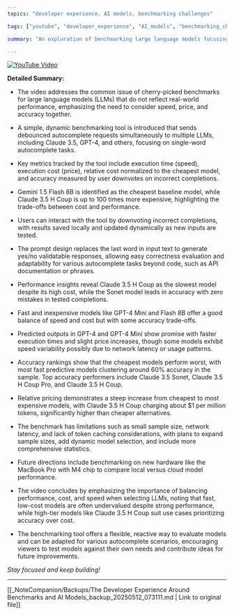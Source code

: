 ```yaml
---
topics: "developer experience, AI models, benchmarking challenges"

tags: ["youtube", "developer_experience", "AI_models", "benchmarking_challenges"]

summary: "An exploration of benchmarking large language models focusing on performance, cost, and speed using a dynamic tool for single-word autocomplete tasks."

---
```


[![YouTube Video](https://www.youtube.com/watch?v=XXXXXXX)](https://www.youtube.com/watch?v=XXXXXXX)

**Detailed Summary:**

- The video addresses the common issue of cherry-picked benchmarks for large language models (LLMs) that do not reflect real-world performance, emphasizing the need to consider speed, price, and accuracy together.

- A simple, dynamic benchmarking tool is introduced that sends debounced autocomplete requests simultaneously to multiple LLMs, including Claude 3.5, GPT-4, and others, focusing on single-word autocomplete tasks.

- Key metrics tracked by the tool include execution time (speed), execution cost (price), relative cost normalized to the cheapest model, and accuracy measured by user downvotes on incorrect completions.

- Gemini 1.5 Flash 8B is identified as the cheapest baseline model, while Claude 3.5 H Coup is up to 100 times more expensive, highlighting the trade-offs between cost and performance.

- Users can interact with the tool by downvoting incorrect completions, with results saved locally and updated dynamically as new inputs are tested.

- The prompt design replaces the last word in input text to generate yes/no validatable responses, allowing easy correctness evaluation and adaptability for various autocomplete tasks beyond code, such as API documentation or phrases.

- Performance insights reveal Claude 3.5 H Coup as the slowest model despite its high cost, while the Sonet model leads in accuracy with zero mistakes in tested completions.

- Fast and inexpensive models like GPT-4 Mini and Flash 8B offer a good balance of speed and cost but with some accuracy trade-offs.

- Predicted outputs in GPT-4 and GPT-4 Mini show promise with faster execution times and slight price increases, though some models exhibit speed variability possibly due to network latency or usage patterns.

- Accuracy rankings show that the cheapest models perform worst, with most fast predictive models clustering around 60% accuracy in the sample. Top accuracy performers include Claude 3.5 Sonet, Claude 3.5 H Coup Pro, and Claude 3.5 H Coup.

- Relative pricing demonstrates a steep increase from cheapest to most expensive models, with Claude 3.5 H Coup charging about $1 per million tokens, significantly higher than cheaper alternatives.

- The benchmark has limitations such as small sample size, network latency, and lack of token caching considerations, with plans to expand sample sizes, add dynamic model selection, and include more comprehensive statistics.

- Future directions include benchmarking on new hardware like the MacBook Pro with M4 chip to compare local versus cloud model performance.

- The video concludes by emphasizing the importance of balancing performance, cost, and speed when selecting LLMs, noting that fast, low-cost models are often undervalued despite strong performance, while high-tier models like Claude 3.5 H Coup suit use cases prioritizing accuracy over cost.

- The benchmarking tool offers a flexible, reactive way to evaluate models and can be adapted for various autocomplete scenarios, encouraging viewers to test models against their own needs and contribute ideas for future improvements.

*Stay focused and keep building!*

---
[[_NoteCompanion/Backups/The Developer Experience Around Benchmarks and AI Models_backup_20250512_073111.md | Link to original file]]